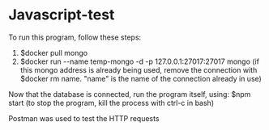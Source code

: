 # Javascript-test

To run this program, follow these steps:
1) $docker pull mongo
2) $docker run --name temp-mongo -d -p 127.0.0.1:27017:27017 mongo
(if this mongo address is already being used, remove the connection with $docker rm name. "name" is the name of the connection already in use)

Now that the database is connected, run the program itself, using:
$npm start
(to stop the program, kill the process with ctrl-c in bash)

Postman was used to test the HTTP requests
